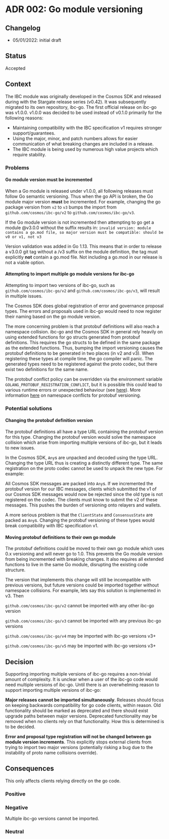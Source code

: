 # ADR 002: Go module versioning

## Changelog

- 05/01/2022: initial draft

## Status

Accepted

## Context

The IBC module was originally developed in the Cosmos SDK and released during with the Stargate release series (v0.42).
It was subsequently migrated to its own repository, ibc-go.
The first official release on ibc-go was v1.0.0.
v1.0.0 was decided to be used instead of v0.1.0 primarily for the following reasons:

- Maintaining compatibility with the IBC specification v1 requires stronger support/guarantees.
- Using the major, minor, and patch numbers allows for easier communication of what breaking changes are included in a release.
- The IBC module is being used by numerous high value projects which require stability.

### Problems

#### Go module version must be incremented

When a Go module is released under v1.0.0, all following releases must follow Go semantic versioning.
Thus when the go API is broken, the Go module major version **must** be incremented.
For example, changing the go package version from `v2` to `v3` bumps the import from `github.com/cosmos/ibc-go/v2` to `github.com/cosmos/ibc-go/v3`.

If the Go module version is not incremented then attempting to go get a module @v3.0.0 without the suffix results in:
`invalid version: module contains a go.mod file, so major version must be compatible: should be v0 or v1, not v3`

Version validation was added in Go 1.13. This means that in order to release a v3.0.0 git tag without a /v3 suffix on the module definition, the tag must explicitly **not** contain a go.mod file.
Not including a go.mod in our release is not a viable option.

#### Attempting to import multiple go module versions for ibc-go

Attempting to import two versions of ibc-go, such as `github.com/cosmos/ibc-go/v2` and `github.com/cosmos/ibc-go/v3`, will result in multiple issues.

The Cosmos SDK does global registration of error and governance proposal types.
The errors and proposals used in ibc-go would need to now register their naming based on the go module version.

The more concerning problem is that protobuf definitions will also reach a namespace collision.
ibc-go and the Cosmos SDK in general rely heavily on using extended functions for go structs generated from protobuf definitions.
This requires the go structs to be defined in the same package as the extended functions.
Thus, bumping the import versioning causes the protobuf definitions to be generated in two places (in v2 and v3).
When registering these types at compile time, the go compiler will panic.
The generated types need to be registered against the proto codec, but there exist two definitions for the same name.

The protobuf conflict policy can be overridden via the environment variable `GOLANG_PROTOBUF_REGISTRATION_CONFLICT`, but it is possible this could lead to various runtime errors or unexpected behaviour (see [here](https://github.com/protocolbuffers/protobuf-go/blob/master/reflect/protoregistry/registry.go#L46)).
More information [here](https://developers.google.com/protocol-buffers/docs/reference/go/faq#namespace-conflict) on namespace conflicts for protobuf versioning.

### Potential solutions

#### Changing the protobuf definition version

The protobuf definitions all have a type URL containing the protobuf version for this type.
Changing the protobuf version would solve the namespace collision which arise from importing multiple versions of ibc-go, but it leads to new issues.

In the Cosmos SDK, `Any`s are unpacked and decoded using the type URL.
Changing the type URL thus is creating a distinctly different type.
The same registration on the proto codec cannot be used to unpack the new type.
For example:

All Cosmos SDK messages are packed into `Any`s. If we incremented the protobuf version for our IBC messages, clients which submitted the v1 of our Cosmos SDK messages would now be rejected since the old type is not registered on the codec.
The clients must know to submit the v2 of these messages. This pushes the burden of versioning onto relayers and wallets.

A more serious problem is that the `ClientState` and `ConsensusState` are packed as `Any`s. Changing the protobuf versioning of these types would break compatibility with IBC specification v1.

#### Moving protobuf definitions to their own go module

The protobuf definitions could be moved to their own go module which uses 0.x versioning and will never go to 1.0.
This prevents the Go module version from being incremented with breaking changes.
It also requires all extended functions to live in the same Go module, disrupting the existing code structure.

The version that implements this change will still be incompatible with previous versions, but future versions could be imported together without namespace collisions.
For example, lets say this solution is implemented in v3. Then

`github.com/cosmos/ibc-go/v2` cannot be imported with any other ibc-go version

`github.com/cosmos/ibc-go/v3` cannot be imported with any previous ibc-go versions

`github.com/cosmos/ibc-go/v4` may be imported with ibc-go versions v3+

`github.com/cosmos/ibc-go/v5` may be imported with ibc-go versions v3+

## Decision

Supporting importing multiple versions of ibc-go requires a non-trivial amount of complexity.
It is unclear when a user of the ibc-go code would need multiple versions of ibc-go.
Until there is an overwhelming reason to support importing multiple versions of ibc-go:

**Major releases cannot be imported simultaneously**.
Releases should focus on keeping backwards compatibility for go code clients, within reason.
Old functionality should be marked as deprecated and there should exist upgrade paths between major versions.
Deprecated functionality may be removed when no clients rely on that functionality.
How this is determined is to be decided.

**Error and proposal type registration will not be changed between go module version increments**.
This explicitly stops external clients from trying to import two major versions (potentially risking a bug due to the instability of proto name collisions override).

## Consequences

This only affects clients relying directly on the go code.

### Positive

### Negative

Multiple ibc-go versions cannot be imported.

### Neutral

